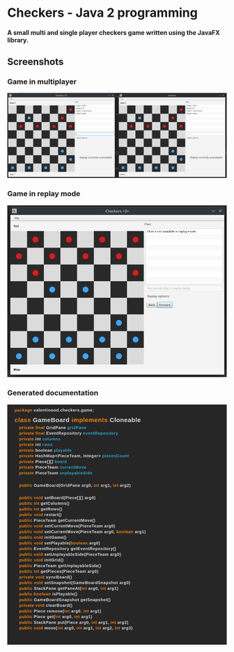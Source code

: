 # Checkers - Java 2 programming
#### A small multi and single player checkers game written using the JavaFX library.

## Screenshots
### Game in multiplayer
![Game](/assets/game.png)
### Game in replay mode
![Game](/assets/replay.png)
### Generated documentation
![Game](/assets/docs.png)
